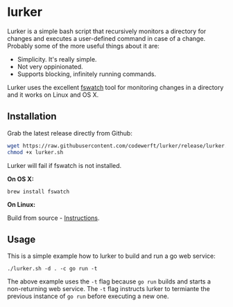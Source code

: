 # lurker

Lurker is a simple bash script that recursively monitors a directory for changes
and executes a user-defined command in case of a change. Probably some of the more
useful things about it are:

 * Simplicity. It's really simple.
 * Not very oppinionated.
 * Supports blocking, infinitely running commands. 

Lurker uses the excellent [fswatch](https://github.com/emcrisostomo/fswatch)
tool for monitoring changes in a directory and it works on Linux and OS X. 

## Installation

Grab the latest release directly from Github:

```bash
wget https://raw.githubusercontent.com/codewerft/lurker/release/lurker.sh
chmod +x lurker.sh
```

Lurker will fail if fswatch is not installed. 

**On OS X:**

```
brew install fswatch
```

**On Linux:**

Build from source - [Instructions](https://github.com/emcrisostomo/fswatch/blob/master/INSTALL).

## Usage

This is a simple example how to lurker to build and run a go web service:

```
./lurker.sh -d . -c go run -t
```

The above example uses the ``-t`` flag because ``go run`` builds and starts a non-returning web service. The ``-t`` flag instructs lurker to termiante the previous instance of ``go run`` before executing a new one. 
